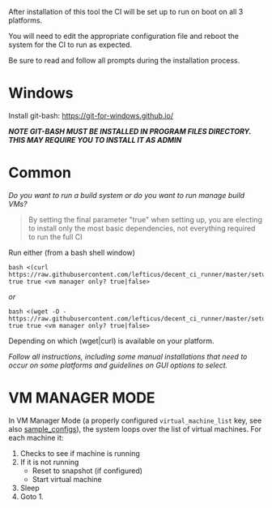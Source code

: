 After installation of this tool the CI will be set up to run on boot on all 3 platforms.

You will need to edit the appropriate configuration file and reboot the system for the CI to 
run as expected.

Be sure to read and follow all prompts during the installation process.

Windows
=======

Install git-bash: https://git-for-windows.github.io/

***NOTE GIT-BASH MUST BE INSTALLED IN PROGRAM FILES DIRECTORY. THIS MAY REQUIRE YOU TO INSTALL IT AS ADMIN***

Common
======


*Do you want to run a build system or do you want to run manage build VMs?*

> By setting the final parameter "true" when setting up, you are electing to install
> only the most basic dependencies, not everything required to run the full CI

Run either (from a bash shell window)

```
bash <(curl https://raw.githubusercontent.com/lefticus/decent_ci_runner/master/setup_ci.sh) true true <vm manager only? true|false>
```

*or*

```
bash <(wget -O - https://raw.githubusercontent.com/lefticus/decent_ci_runner/master/setup_ci.sh) true true <vm manager only? true|false>
```

Depending on which (wget|curl) is available on your platform.

*Follow all instructions, including some manual installations that need to occur on some platforms and guidelines on GUI options to select.*


VM MANAGER MODE
===============

In VM Manager Mode (a properly configured `virtual_machine_list` key, see also [sample_configs](sample_configs/vm_manager)), the system
loops over the list of virtual machines. For each machine it:

 1. Checks to see if machine is running
 2. If it is not running
    * Reset to snapshot (if configured)
    * Start virtual machine
 3. Sleep
 4. Goto 1.


